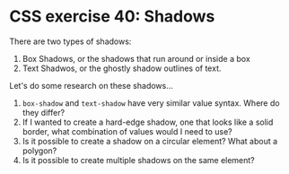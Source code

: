 # CSS exercise 40: Shadows

There are two types of shadows:

1. Box Shadows, or the shadows that run around or inside a box
1. Text Shadwos, or the ghostly shadow outlines of text.

Let's do some research on these shadows…

1. `box-shadow` and `text-shadow` have very similar value syntax. Where do they differ?
1. If I wanted to create a hard-edge shadow, one that looks like a solid border, what combination of values would I need to use?
1. Is it possible to create a shadow on a circular element? What about a polygon?
1. Is it possible to create multiple shadows on the same element?

